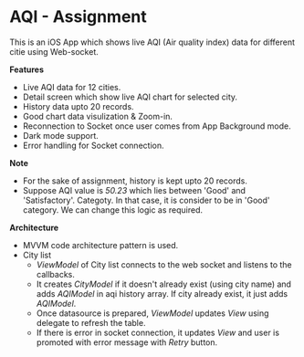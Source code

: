# AQI - Assignment

This is an iOS App which shows live AQI (Air quality index) data for different citie using Web-socket.

**Features**
- Live AQI data for 12 cities.
- Detail screen which show live AQI chart for selected city.
- History data upto 20 records.
- Good chart data visulization & Zoom-in.
- Reconnection to Socket once user comes from App Background mode.
- Dark mode support.
- Error handling for Socket connection. 

**Note**
- For the sake of assignment, history is kept upto 20 records.
- Suppose AQI value is *50.23* which lies between 'Good' and 'Satisfactory'. Categoty. In that case, it is consider to be in 'Good' category. We can change this logic as required.

**Architecture**
- MVVM code architecture pattern is used.
- City list
    - *ViewModel* of City list connects to the web socket and listens to the callbacks.
    - It creates *CityModel* if it doesn't already exist (using city name) and adds *AQIModel* in aqi history array. If city already exist, it just adds *AQIModel*.
    - Once datasource is prepared, *ViewModel* updates *View* using delegate to refresh the table.
    - If there is error in socket connection, it updates *View* and user is promoted with error message with *Retry* button.
